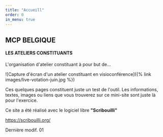 ```yaml
---
title: "Accueill"
order: 0
in_menu: true
---
```

## MCP BELGIQUE
#### LES ATELIERS CONSTITUANTS
L'organisation d'atelier constituant à pour but de…

![Capture d'écran d'un atelier constituant en visioconférence]({% link images/live-votation-juin.jpg %})

Ces quelques pages constituent juste un test de l'outil. Les informations, textes, images ou liens que vous trouverez sur ce mini-site sont juste là pour l'exercice.

Ce site a été réalisé avec le logiciel libre **"Scribouilli"**

https://scribouilli.org/

Dernière modif. 01 